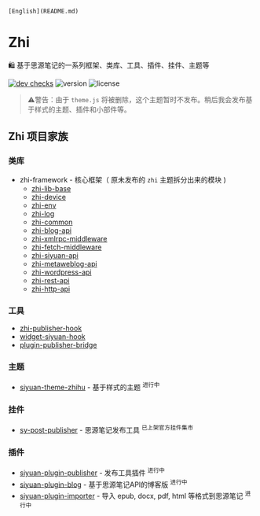 `[English](README.md)`

# Zhi

🛍️ 基于思源笔记的一系列框架、类库、工具、插件、挂件、主题等

[![dev checks](https://img.shields.io/github/checks-status/terwer/zhi/dev?label=build)](https://github.com/terwer/zhi/tree/dev)
![version](https://img.shields.io/github/release/terwer/zhi.svg?style=flat-square)
![license](https://img.shields.io/badge/license-GPL-blue.svg?style=popout-square)

> ⚠️警告：由于 `theme.js` 将被删除，这个主题暂时不发布。稍后我会发布基于样式的主题、插件和小部件等。

## Zhi 项目家族

### 类库
- zhi-framework - 核心框架（ 原未发布的 `zhi` 主题拆分出来的模块 )
  - [zhi-lib-base](https://github.com/terwer/zhi/tree/main/libs/zhi-lib-base)
  - [zhi-device](https://github.com/terwer/zhi/tree/main/libs/zhi-device)
  - [zhi-env](https://github.com/terwer/zhi/tree/main/libs/zhi-env)
  - [zhi-log](https://github.com/terwer/zhi/tree/main/libs/zhi-log)
  - [zhi-common](https://github.com/terwer/zhi/tree/main/libs/zhi-common)
  - [zhi-blog-api](https://github.com/terwer/zhi/tree/main/libs/zhi-blog-api)
  - [zhi-xmlrpc-middleware](https://github.com/terwer/zhi/tree/main/libs/zhi-xmlrpc-middleware)
  - [zhi-fetch-middleware](https://github.com/terwer/zhi/tree/main/libs/zhi-fetch-middleware)
  - [zhi-siyuan-api](https://github.com/terwer/zhi/tree/main/libs/zhi-siyuan-api)
  - [zhi-metaweblog-api](https://github.com/terwer/zhi/tree/main/libs/zhi-metaweblog-api)
  - [zhi-wordpress-api](https://github.com/terwer/zhi/tree/main/libs/zhi-wordpress-api)
  - [zhi-rest-api](https://github.com/terwer/zhi/tree/main/libs/zhi-rest-api)
  - [zhi-http-api](https://github.com/terwer/zhi/tree/main/libs/zhi-http-api)

### 工具

- [zhi-publisher-hook](https://github.com/terwer/zhi/tree/main/libs/zhi-publisher-hook)
- [widget-siyuan-hook](https://github.com/terwer/zhi/tree/main/libs/widget-siyuan-hook)
- [plugin-publisher-bridge](https://github.com/terwer/zhi/tree/main/libs/zplugin-publisher-bridge)

### 主题
- [siyuan-theme-zhihu](https://github.com/terwer/siyuan-theme-zhihu) - 基于样式的主题 <sup>进行中</sup>

### 挂件
- [sy-post-publisher](https://github.com/terwer/sy-post-publisher) - 思源笔记发布工具 <sup>已上架官方挂件集市</sup>

### 插件
- [siyuan-plugin-publisher](https://github.com/terwer/siyuan-plugin-publisher) - 发布工具插件 <sup>进行中</sup>
- [siyuan-plugin-blog](https://github.com/terwer/siyuan-plugin-blog) - 基于思源笔记API的博客版 <sup>进行中</sup>
- [siyuan-plugin-importer](https://github.com/terwer/siyuan-plugin-importer) - 导入 epub, docx, pdf, html 等格式到思源笔记 <sup>进行中</sup>
